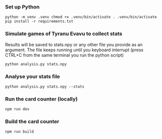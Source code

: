### Set up Python

`python -m venv .venv chmod +x .venv/bin/activate . .venv/bin/activate pip install -r requirements.txt`

### Simulate games of Tyranu Evavu to collect stats

Results will be saved to stats.npy or any other file you provide as an argument. The file keeps running until you keyboard interrupt (press CTRL+C from the same terminal you run the python script)

`python analysis.py stats.npy`

### Analyse your stats file

`python analysis.py stats.npy --stats`

### Run the card counter (locally)

`npm run dev`

### Build the card counter

`npm run build`
